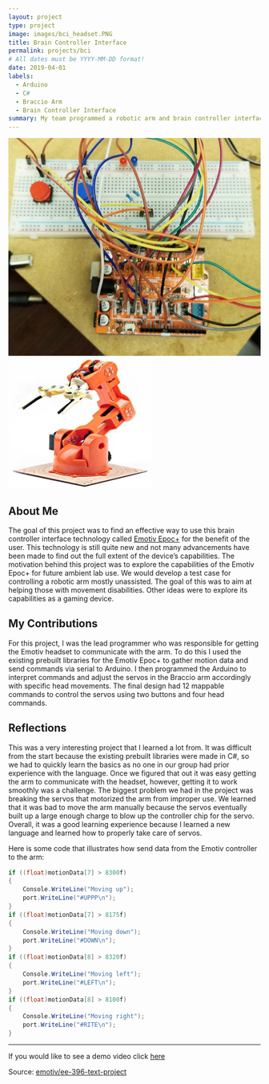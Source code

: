 ```yaml
---
layout: project
type: project
image: images/bci_headset.PNG
title: Brain Controller Interface
permalink: projects/bci
# All dates must be YYYY-MM-DD format!
date: 2019-04-01
labels:
  - Arduino
  - C#
  - Braccio Arm
  - Brain Controller Interface
summary: My team programmed a robotic arm and brain controller interface to interact with each other.
---
```


<div class="ui small rounded images">
  <img class="ui image" src="../images/bci_arduino.PNG">
  <img class="ui image" src="../images/bci_arm.PNG">
</div>

## About Me

The goal of this project was to find an effective way to use this brain controller interface technology called [Emotiv Epoc+](https://www.emotiv.com/) for the benefit of the user. This technology is still quite new and not many advancements have been made to find out the full extent of the device’s capabilities. The motivation behind this project was to explore the capabilities of the Emotiv Epoc+ for future ambient lab use. We would develop a test case for controlling a robotic arm mostly unassisted. The goal of this was to aim at helping those with movement disabilities. Other ideas were to explore its capabilities as a gaming device.

## My Contributions

For this project, I was the lead programmer who was responsible for getting the Emotiv headset to communicate with the arm. To do this I used the existing prebuilt libraries for the Emotiv Epoc+ to gather motion data and send commands via serial to Arduino. I then programmed the Arduino to interpret commands and adjust the servos in the Braccio arm accordingly with specific head movements. The final design had 12 mappable commands to control the servos using two buttons and four head commands.

## Reflections

This was a very interesting project that I learned a lot from. It was difficult from the start because the existing prebuilt libraries were made in C#, so we had to quickly learn the basics as no one in our group had prior experience with the language. Once we figured that out it was easy getting the arm to communicate with the headset, however, getting it to work smoothly was a challenge. The biggest problem we had in the project was breaking the servos that motorized the arm from improper use. We learned that it was bad to move the arm manually because the servos eventually built up a large enough charge to blow up the controller chip for the servo. Overall, it was a good learning experience because I learned a new language and learned how to properly take care of servos.

Here is some code that illustrates how send data from the Emotiv controller to the arm:

```C#
if ((float)motionData[7] > 8300f)
{
    Console.WriteLine("Moving up");
    port.WriteLine("#UPPP\n");
}
if ((float)motionData[7] > 8175f)
{
    Console.WriteLine("Moving down");
    port.WriteLine("#DOWN\n");
}
if ((float)motionData[8] > 8320f)
{
    Console.WriteLine("Moving left");
    port.WriteLine("#LEFT\n");
}
if ((float)motionData[8] > 8100f)
{
    Console.WriteLine("Moving right");
    port.WriteLine("#RITE\n");
}
```
<hr>

If you would like to see a demo video click [here](https://youtu.be/ennlXDwQofc)

Source: <a href="https://github.com/nchu277/EE396"><i class="large github icon "></i>emotiv/ee-396-text-project</a>


